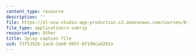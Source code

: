```yaml
---
content_type: resource
description: ''
file: https://ol-ocw-studio-app-production.s3.amazonaws.com/courses/8-701-introduction-to-nuclear-and-particle-physics-fall-2020/f3f5392b1ac63ab0995f8f1d0cad291a_3GHk5vlb26o.srt
file_type: application/x-subrip
resourcetype: Other
title: 3play caption file
uid: f3f5392b-1ac6-3ab0-995f-8f1d0cad291a
---
```

